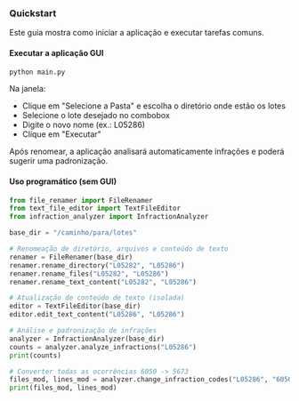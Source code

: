 ### Quickstart

Este guia mostra como iniciar a aplicação e executar tarefas comuns.

#### Executar a aplicação GUI

```bash
python main.py
```

Na janela:
- Clique em "Selecione a Pasta" e escolha o diretório onde estão os lotes
- Selecione o lote desejado no combobox
- Digite o novo nome (ex.: L05286)
- Clique em "Executar"

Após renomear, a aplicação analisará automaticamente infrações e poderá sugerir uma padronização.

#### Uso programático (sem GUI)

```python
from file_renamer import FileRenamer
from text_file_editor import TextFileEditor
from infraction_analyzer import InfractionAnalyzer

base_dir = "/caminho/para/lotes"

# Renomeação de diretório, arquivos e conteúdo de texto
renamer = FileRenamer(base_dir)
renamer.rename_directory("L05282", "L05286")
renamer.rename_files("L05282", "L05286")
renamer.rename_text_content("L05282", "L05286")

# Atualização de conteúdo de texto (isolada)
editor = TextFileEditor(base_dir)
editor.edit_text_content("L05286", "L05286")

# Análise e padronização de infrações
analyzer = InfractionAnalyzer(base_dir)
counts = analyzer.analyze_infractions("L05286")
print(counts)

# Converter todas as ocorrências 6050 -> 5673
files_mod, lines_mod = analyzer.change_infraction_codes("L05286", "6050", "5673")
print(files_mod, lines_mod)
```

